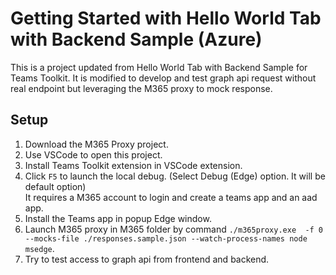 # Getting Started with Hello World Tab with Backend Sample (Azure)

This is a project updated from Hello World Tab with Backend Sample for Teams Toolkit.
It is modified to develop and test graph api request without real endpoint but leveraging the M365 proxy to mock response.

## Setup 
1. Download the M365 Proxy project.
1. Use VSCode to open this project.
1. Install Teams Toolkit extension in VSCode extension.
1. Click `F5` to launch the local debug. (Select Debug (Edge) option. It will be default option)
   <br>
   It requires a M365 account to login and create a teams app and an aad app.
1. Install the Teams app in popup Edge window.
1. Launch M365 proxy in M365 folder by command `./m365proxy.exe  -f 0 --mocks-file ./responses.sample.json --watch-process-names node msedge`.
1. Try to test access to graph api from frontend and backend.

